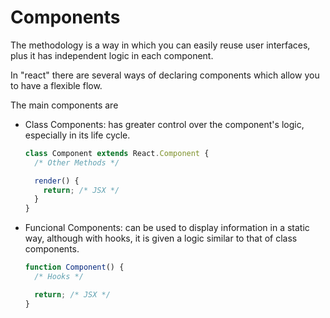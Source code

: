 # Components

The methodology is a way in which you can easily reuse user interfaces, plus it has independent logic in each component.

In "react" there are several ways of declaring components which allow you to have a flexible flow.

The main components are

- Class Components: has greater control over the component's logic, especially in its life cycle.

  ```jsx
  class Component extends React.Component {
    /* Other Methods */

    render() {
      return; /* JSX */
    }
  }
  ```

- Funcional Components: can be used to display information in a static way, although with hooks, it is given a logic similar to that of class components.

  ```jsx
  function Component() {
    /* Hooks */

    return; /* JSX */
  }
  ```
